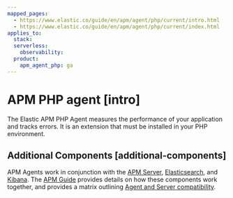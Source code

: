 ```yaml
---
mapped_pages:
  - https://www.elastic.co/guide/en/apm/agent/php/current/intro.html
  - https://www.elastic.co/guide/en/apm/agent/php/current/index.html
applies_to:
  stack:
  serverless:
    observability:
  product:
    apm_agent_php: ga
---
```


# APM PHP agent [intro]

The Elastic APM PHP Agent measures the performance of your application and tracks errors. It is an extension that must be installed in your PHP environment.


## Additional Components [additional-components]

APM Agents work in conjunction with the [APM Server](docs-content://solutions/observability/apps/application-performance-monitoring-apm.md), [Elasticsearch](docs-content://get-started/index.md), and [Kibana](docs-content://get-started/the-stack.md). The [APM Guide](docs-content://solutions/observability/apps/application-performance-monitoring-apm.md) provides details on how these components work together, and provides a matrix outlining [Agent and Server compatibility](docs-content://solutions/observability/apps/apm-agent-compatibility.md).

